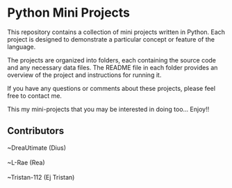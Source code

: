 # Python Mini Projects

This repository contains a collection of mini projects written in Python. 
Each project is designed to demonstrate a particular concept or feature of the language. 

The projects are organized into folders, each containing the source code and any necessary data files. 
The README file in each folder provides an overview of the project and instructions for running it. 

If you have any questions or comments about these projects, please feel free to contact me.

This my mini-projects that you may be interested in doing too... Enjoy!!


## Contributors
~DreaUtimate (Dius) <br><br>
~L-Rae (Rea) <br><br>
~Tristan-112 (Ej Tristan)
